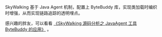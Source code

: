 





SkyWalking 基于 Java Agent 机制，配置上 ByteBuddy 库，实现类加载时编织时增强，从而实现链路追踪的透明埋点。

感兴趣的胖友，可以看看 [《](http://www.kailing.pub/article/index/arcid/178.html)[SkyWalking](http://www.kailing.pub/article/index/arcid/178.html)[ ](http://www.kailing.pub/article/index/arcid/178.html)[源码分析之](http://www.kailing.pub/article/index/arcid/178.html)[ ](http://www.kailing.pub/article/index/arcid/178.html)[JavaAgent](http://www.kailing.pub/article/index/arcid/178.html)[ ](http://www.kailing.pub/article/index/arcid/178.html)[工具](http://www.kailing.pub/article/index/arcid/178.html)[ ](http://www.kailing.pub/article/index/arcid/178.html)[ByteBuddy](http://www.kailing.pub/article/index/arcid/178.html)[ ](http://www.kailing.pub/article/index/arcid/178.html)[的应用](http://www.kailing.pub/article/index/arcid/178.html)[》](http://www.kailing.pub/article/index/arcid/178.html) 。

